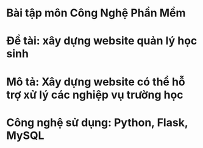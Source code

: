 # Bài tập môn Công Nghệ Phần Mềm
# Đề tài: xây dựng website quản lý học sinh
# Mô tả: Xây dựng website có thể hỗ trợ xử lý các nghiệp vụ trường học
# Công nghệ sử dụng: Python, Flask, MySQL
